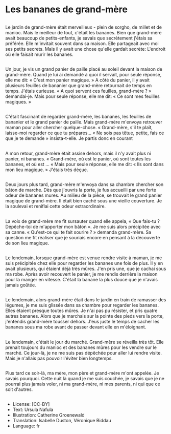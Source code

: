 # Les bananes de grand-mère

##
Le jardin de grand-mère était
merveilleux - plein de sorgho, de
millet et de manioc. Mais le meilleur
de tout, c'était les bananes.
Bien que grand-mère avait
beaucoup de petits-enfants, je
savais que secrètement j'étais sa
préférée. Elle m'invitait souvent
dans sa maison. Elle partageait
avec moi ses petits secrets.
Mais il y avait une chose qu'elle
gardait secrète: L'endroit où elle
faisait murir les bananes.

##
Un jour, je vis un grand panier de
paille placé au soleil devant la
maison de grand-mère. Quand je lui
ai demandé à quoi il servait, pour
seule réponse, elle me dit: « C'est
mon panier magique. » A côté du
panier, il y avait plusieurs feuilles
de bananier que grand-mère
retournait de temps en temps.
J'étais curieuse. « A quoi servent ces
feuilles, grand-mère ? » demandai-je.
Mais pour seule réponse, elle me
dit: « Ce sont mes feuilles
magiques. »

##
C'était fascinant de regarder grand-mère, les bananes, les feuilles de
bananier et le grand panier de
paille. Mais grand-mère m'envoya
retrouver maman pour aller
chercher quelque-chose.
« Grand-mère, s'il te plaît, laisse-moi
regarder ce que tu prépares...
« Ne sois pas têtue, petite, fais ce
que je te demande » insista-t-elle. Je
partis donc en courant

##
A mon retour, grand-mère était
assise dehors, mais il n'y avait plus
ni panier, ni bananes.
« Grand-mère, où est le panier, où
sont toutes les bananes, et où est ...
« 
Mais pour seule réponse, elle me
dit: « Ils sont dans mon lieu
magique. » J'étais très déçue.

##
Deux jours plus tard, grand-mère
m'envoya dans sa chambre
chercher son bâton de marche.
Dès que j'ouvris la porte, je fus
accueilli par une forte odeur de
bananes mures. Au milieu de la
pièce, se trouvait le grand panier
magique de grand-mère. Il était
bien caché sous une vieille
couverture. Je la soulevai et reniflai
cette odeur extraordinaire.

##
La voix de grand-mère me fit
sursauter quand elle appela, « Que
fais-tu ? Dépêche-toi de m'apporter
mon bâton ».
Je me suis alors précipitée avec sa
canne.
« Qu'est-ce qui te fait sourire ? »
demanda grand-mère. Sa question
me fit réaliser que je souriais
encore en pensant à la découverte
de son lieu magique.

##
Le lendemain, lorsque grand-mère
est venue rendre visite à maman, je
me suis précipitée chez elle pour
regarder les bananes une fois de
plus.
Il y en avait plusieurs, qui étaient
déjà très mûres. J'en pris une, que
je cachai sous ma robe. Après avoir
recouvert le panier, je me rendis
derrière la maison pour la manger
en vitesse. C'était la banane la plus
douce que je n'avais jamais goûtée.

##
Le lendemain, alors grand-mère
était dans le jardin en train de
ramasser des légumes, je me suis
glissée dans sa chambre pour
regarder les bananes. Elles étaient
presque toutes mûres. Je n'ai pas
pu résister, et pris quatre autres
bananes. Alors que je marchais sur
la pointe des pieds vers la porte,
j'entendis grand-mère tousser
dehors. J'eus juste le temps de
cacher les bananes sous ma robe
avant de passer devant elle en
m'éloignant.

##
Le lendemain, c'était le jour du
marché.
Grand-mère se réveilla très tôt.
Elle prenait toujours du manioc et
des bananes mûres pour les vendre
sur le marché.
Ce jour-là, je ne me suis pas
dépêchée pour aller lui rendre
visite. Mais je n'allais pas pouvoir
l'éviter bien longtemps.

##
Plus tard ce soir-là, ma mère, mon
père et grand-mère m'ont appelée.
Je savais pourquoi.
Cette nuit là quand je me suis
couchée, je savais que je ne pourrai
plus jamais voler, ni ma grand-mère, ni mes parents, ni qui que ce
soit d'autres.

##
* License: [CC-BY]
* Text: Ursula Nafula
* Illustration: Catherine Groenewald
* Translation: Isabelle Duston, Véronique Biddau
* Language: fr
